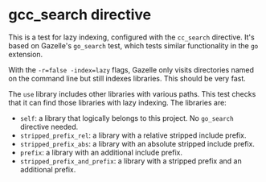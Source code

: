 # gcc_search directive

This is a test for lazy indexing, configured with the `cc_search` directive. It's based on Gazelle's `go_search` test, which tests similar functionality in the `go` extension.

With the `-r=false -index=lazy` flags, Gazelle only visits directories named on the command line but still indexes libraries. This should be very fast.

The `use` library includes other libraries with various paths. This test
checks that it can find those libraries with lazy indexing. The libraries are:

- `self`: a library that logically belongs to this project. No `go_search`
  directive needed.
- `stripped_prefix_rel`: a library with a relative stripped include prefix.
- `stripped_prefix_abs`: a library with an absolute stripped include prefix.
- `prefix`: a library with an additional include prefix.
- `stripped_prefix_and_prefix`: a library with a stripped prefix and an
  additional prefix.
